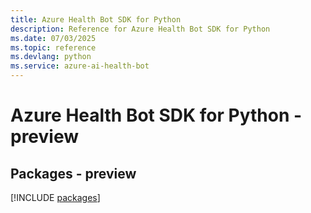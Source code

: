 ```yaml
---
title: Azure Health Bot SDK for Python
description: Reference for Azure Health Bot SDK for Python
ms.date: 07/03/2025
ms.topic: reference
ms.devlang: python
ms.service: azure-ai-health-bot
---
```

# Azure Health Bot SDK for Python - preview
## Packages - preview
[!INCLUDE [packages](health-bot-index.md)]